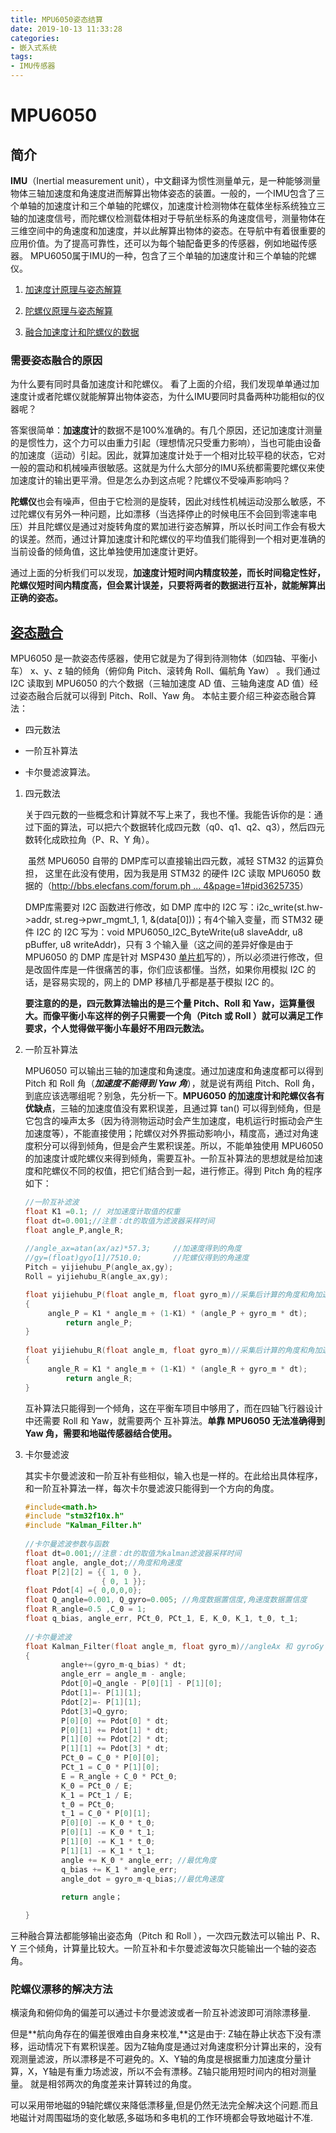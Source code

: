 ```yaml
---
title: MPU6050姿态结算
date: 2019-10-13 11:33:28
categories:
- 嵌入式系统
tags:
- IMU传感器
---
```


# MPU6050

## 简介

**IMU**（Inertial measurement unit），中文翻译为惯性测量单元，是一种能够测量物体三轴加速度和角速度进而解算出物体姿态的装置。一般的，一个IMU包含了三个单轴的加速度计和三个单轴的陀螺仪，加速度计检测物体在载体坐标系统独立三轴的加速度信号，而陀螺仪检测载体相对于导航坐标系的角速度信号，测量物体在三维空间中的角速度和加速度，并以此解算出物体的姿态。在导航中有着很重要的应用价值。为了提高可靠性，还可以为每个轴配备更多的传感器，例如地磁传感器。
MPU6050属于IMU的一种，包含了三个单轴的加速度计和三个单轴的陀螺仪。

1. [加速度计原理与姿态解算](https://www.jianshu.com/p/69dd18638b8e)

2. [陀螺仪原理与姿态解算](https://www.jianshu.com/p/3c03b7fb7b38)

3. [融合加速度计和陀螺仪的数据](https://www.jianshu.com/p/5ff8de66bcaf)

   <!--More-->

### 需要姿态融合的原因

为什么要有同时具备加速度计和陀螺仪。
看了上面的介绍，我们发现单单通过加速度计或者陀螺仪就能解算出物体姿态，为什么IMU要同时具备两种功能相似的仪器呢？

答案很简单：**加速度计**的数据不是100%准确的。有几个原因，还记加速度计测量的是惯性力，这个力可以由重力引起（理想情况只受重力影响），当也可能由设备的加速度（运动）引起。因此，就算加速度计处于一个相对比较平稳的状态，它对一般的震动和机械噪声很敏感。这就是为什么大部分的IMU系统都需要陀螺仪来使加速度计的输出更平滑。但是怎么办到这点呢？陀螺仪不受噪声影响吗？

**陀螺仪**也会有噪声，但由于它检测的是旋转，因此对线性机械运动没那么敏感，不过陀螺仪有另外一种问题，比如漂移（当选择停止的时候电压不会回到零速率电压）并且陀螺仪是通过对旋转角度的累加进行姿态解算，所以长时间工作会有极大的误差。然而，通过计算加速度计和陀螺仪的平均值我们能得到一个相对更准确的当前设备的倾角值，这比单独使用加速度计更好。

通过上面的分析我们可以发现，**加速度计短时间内精度较差，而长时间稳定性好，陀螺仪短时间内精度高，但会累计误差，只要将两者的数据进行互补，就能解算出正确的姿态。**

## [姿态融合](https://www.cnblogs.com/dchipnau/p/5310088.html)

MPU6050 是一款姿态传感器，使用它就是为了得到待测物体（如四轴、平衡小车） x、y、z 轴的倾角（俯仰角 Pitch、滚转角 Roll、偏航角 Yaw） 。我们通过 I2C 读取到 MPU6050 的六个数据（三轴加速度 AD 值、三轴角速度 AD 值）经过姿态融合后就可以得到 Pitch、Roll、Yaw 角。
本帖主要介绍三种姿态融合算法：

- 四元数法 

- 一阶互补算法

- 卡尔曼滤波算法。
  

1. 四元数法

   关于四元数的一些概念和计算就不写上来了，我也不懂。我能告诉你的是：通过下面的算法，可以把六个数据转化成四元数（q0、q1、q2、q3），然后四元数转化成欧拉角（P、R、Y 角）。

   ​    虽然 MPU6050 自带的 DMP库可以直接输出四元数，减轻 STM32 的运算负担， 这里在此没有使用，因为我是用 STM32 的硬件 I2C 读取 MPU6050 数据的（[http://bbs.elecfans.com/forum.ph ... 4&page=1#pid3625735](http://bbs.elecfans.com/forum.php?mod=viewthread&tid=485014&page=1#pid3625735)）

   DMP库需要对 I2C 函数进行修改，如 DMP 库中的 I2C 写：i2c_write(st.hw->addr, st.reg->pwr_mgmt_1, 1, &(data[0]))；有4个输入变量，而 STM32 硬件 I2C 的 I2C 写为：void MPU6050_I2C_ByteWrite(u8 slaveAddr, u8 pBuffer, u8 writeAddr)，只有 3 个输入量（这之间的差异好像是由于 MPU6050 的 DMP 库是针对 MSP430 [单片机](http://bbs.elecfans.com/zhuti_mcu_1.html)写的），所以必须进行修改，但是改固件库是一件很痛苦的事，你们应该都懂。当然，如果你用模拟 I2C 的话，是容易实现的，网上的 DMP 移植几乎都是基于模拟 I2C 的。

   **要注意的的是，四元数算法输出的是三个量 Pitch、Roll 和 Yaw，运算量很大。而像平衡小车这样的例子只需要一个角（Pitch 或 Roll ）就可以满足工作要求，个人觉得做平衡小车最好不用四元数法。**

2. 一阶互补算法

   MPU6050 可以输出三轴的加速度和角速度。通过加速度和角速度都可以得到 Pitch 和 Roll 角（***加速度不能得到 Yaw 角***），就是说有两组 Pitch、Roll 角，到底应该选哪组呢？别急，先分析一下。**MPU6050 的加速度计和陀螺仪各有优缺点**，三轴的加速度值没有累积误差，且通过算 tan() 可以得到倾角，但是它包含的噪声太多（因为待测物运动时会产生加速度，电机运行时振动会产生加速度等），不能直接使用；陀螺仪对外界振动影响小，精度高，通过对角速度积分可以得到倾角，但是会产生累积误差。所以，不能单独使用 MPU6050 的加速度计或陀螺仪来得到倾角，需要互补。一阶互补算法的思想就是给加速度和陀螺仪不同的权值，把它们结合到一起，进行修正。得到 Pitch 角的程序如下：

   ```c
   //一阶互补滤波
   float K1 =0.1; // 对加速度计取值的权重
   float dt=0.001;//注意：dt的取值为滤波器采样时间
   float angle_P,angle_R;
    
   //angle_ax=atan(ax/az)*57.3;     //加速度得到的角度
   //gy=(float)gyo[1]/7510.0;       //陀螺仪得到的角速度
   Pitch = yijiehubu_P(angle_ax,gy);
   Roll = yijiehubu_R(angle_ax,gy);
   
   float yijiehubu_P(float angle_m, float gyro_m)//采集后计算的角度和角加速度
   {
        angle_P = K1 * angle_m + (1-K1) * (angle_P + gyro_m * dt);
            return angle_P;
   }
    
   float yijiehubu_R(float angle_m, float gyro_m)//采集后计算的角度和角加速度
   {
        angle_R = K1 * angle_m + (1-K1) * (angle_R + gyro_m * dt);
            return angle_R;
   }
   ```

   互补算法只能得到一个倾角，这在平衡车项目中够用了，而在四轴飞行器设计中还需要 Roll 和 Yaw，就需要两个 互补算法。**单靠 MPU6050 无法准确得到 Yaw 角，需要和地磁传感器结合使用。**

3. 卡尔曼滤波

   其实卡尔曼滤波和一阶互补有些相似，输入也是一样的。在此给出具体程序，和一阶互补算法一样，每次卡尔曼滤波只能得到一个方向的角度。

   ```c
   #include<math.h>
   #include "stm32f10x.h"
   #include "Kalman_Filter.h"
    
   //卡尔曼滤波参数与函数
   float dt=0.001;//注意：dt的取值为kalman滤波器采样时间
   float angle, angle_dot;//角度和角速度
   float P[2][2] = {{ 1, 0 },
                    { 0, 1 }};
   float Pdot[4] ={ 0,0,0,0};
   float Q_angle=0.001, Q_gyro=0.005; //角度数据置信度,角速度数据置信度
   float R_angle=0.5 ,C_0 = 1;
   float q_bias, angle_err, PCt_0, PCt_1, E, K_0, K_1, t_0, t_1;
    
   //卡尔曼滤波
   float Kalman_Filter(float angle_m, float gyro_m)//angleAx 和 gyroGy 
   {
           angle+=(gyro_m-q_bias) * dt;
           angle_err = angle_m - angle;
           Pdot[0]=Q_angle - P[0][1] - P[1][0];
           Pdot[1]=- P[1][1];
           Pdot[2]=- P[1][1];
           Pdot[3]=Q_gyro;
           P[0][0] += Pdot[0] * dt;
           P[0][1] += Pdot[1] * dt;
           P[1][0] += Pdot[2] * dt;
           P[1][1] += Pdot[3] * dt;
           PCt_0 = C_0 * P[0][0];
           PCt_1 = C_0 * P[1][0];
           E = R_angle + C_0 * PCt_0;
           K_0 = PCt_0 / E;
           K_1 = PCt_1 / E;
           t_0 = PCt_0;
           t_1 = C_0 * P[0][1];
           P[0][0] -= K_0 * t_0;
           P[0][1] -= K_0 * t_1;
           P[1][0] -= K_1 * t_0;
           P[1][1] -= K_1 * t_1;
           angle += K_0 * angle_err; //最优角度
           q_bias += K_1 * angle_err;
           angle_dot = gyro_m-q_bias;//最优角速度
    
           return angle；
   
   }
   ```

三种融合算法都能够输出姿态角（Pitch 和 Roll ），一次四元数法可以输出 P、R、Y 三个倾角，计算量比较大。一阶互补和卡尔曼滤波每次只能输出一个轴的姿态角。

### 陀螺仪漂移的解决方法
横滚角和俯仰角的偏差可以通过卡尔曼滤波或者一阶互补滤波即可消除漂移量.

但是**航向角存在的偏差很难由自身来校准,**这是由于:
Z轴在静止状态下没有漂移，运动情况下有累积误差。因为Z轴角度是通过对角速度积分计算出来的，没有观测量滤波，所以漂移是不可避免的。X、Y轴的角度是根据重力加速度分量计算，X，Y轴是有重力场滤波，所以不会有漂移。Z轴只能用短时间内的相对测量量。 就是相邻两次的角度差来计算转过的角度。

可以采用带地磁的9轴陀螺仪来降低漂移量,但是仍然无法完全解决这个问题.而且地磁计对周围磁场的变化敏感,多磁场和多电机的工作环境都会导致地磁计不准.

